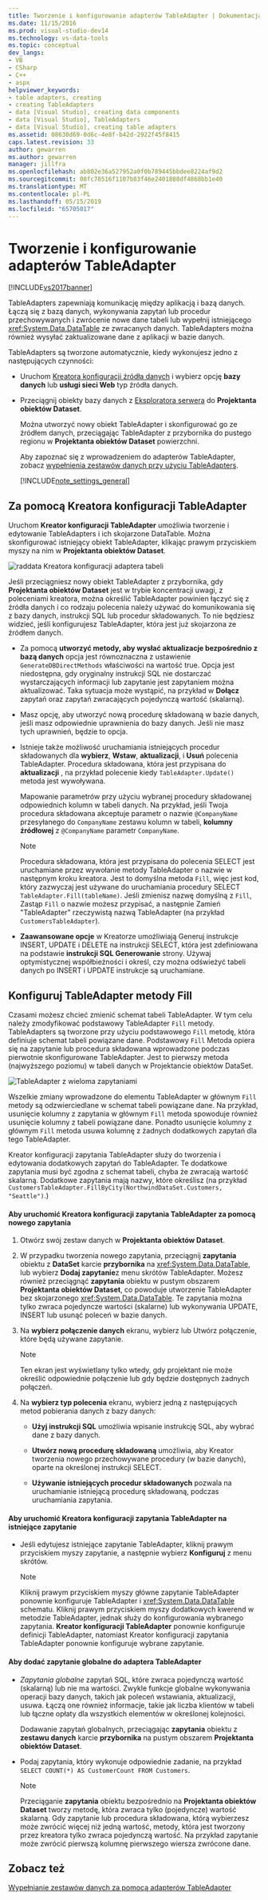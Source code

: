 ```yaml
---
title: Tworzenie i konfigurowanie adapterów TableAdapter | Dokumentacja firmy Microsoft
ms.date: 11/15/2016
ms.prod: visual-studio-dev14
ms.technology: vs-data-tools
ms.topic: conceptual
dev_langs:
- VB
- CSharp
- C++
- aspx
helpviewer_keywords:
- table adapters, creating
- creating TableAdapters
- data [Visual Studio], creating data components
- data [Visual Studio], TableAdapters
- data [Visual Studio], creating table adapters
ms.assetid: 08630d69-0d6c-4e8f-b42d-2922f45f8415
caps.latest.revision: 33
author: gewarren
ms.author: gewarren
manager: jillfra
ms.openlocfilehash: ab802e36a527952a0f0b789445bbdee8224af9d2
ms.sourcegitcommit: 08fc78516f1107b83f46e2401888df4868bb1e40
ms.translationtype: MT
ms.contentlocale: pl-PL
ms.lasthandoff: 05/15/2019
ms.locfileid: "65705017"
---
```

# <a name="create-and-configure-tableadapters"></a>Tworzenie i konfigurowanie adapterów TableAdapter
[!INCLUDE[vs2017banner](../includes/vs2017banner.md)]

TableAdapters zapewniają komunikację między aplikacją i bazą danych. Łączą się z bazą danych, wykonywania zapytań lub procedur przechowywanych i zwrócenie nowe dane tabeli lub wypełnij istniejącego <xref:System.Data.DataTable> ze zwracanych danych. TableAdapters można również wysyłać zaktualizowane dane z aplikacji w bazie danych.  
  
 TableAdapters są tworzone automatycznie, kiedy wykonujesz jedno z następujących czynności:  
  
- Uruchom [Kreatora konfiguracji źródła danych](https://msdn.microsoft.com/library/c4df7de5-5da0-4064-940c-761dd6d9e28f) i wybierz opcję **bazy danych** lub **usługi sieci Web** typ źródła danych.  
  
- Przeciągnij obiekty bazy danych z [Eksploratora serwera](https://msdn.microsoft.com/library/4ea29b3b-bbb2-45e4-9082-eaf635c41c4d) do **Projektanta obiektów Dataset**.  
  
  Można utworzyć nowy obiekt TableAdapter i skonfigurować go ze źródłem danych, przeciągając TableAdapter z przybornika do pustego regionu w **Projektanta obiektów Dataset** powierzchni.  
  
  Aby zapoznać się z wprowadzeniem do adapterów TableAdapter, zobacz [wypełnienia zestawów danych przy użyciu TableAdapters](../data-tools/fill-datasets-by-using-tableadapters.md).  
  
  [!INCLUDE[note_settings_general](../includes/note-settings-general-md.md)]  
  
## <a name="use-the-tableadapter-configuration-wizard"></a>Za pomocą Kreatora konfiguracji TableAdapter  
 Uruchom **Kreator konfiguracji TableAdapter** umożliwia tworzenie i edytowanie TableAdapters i ich skojarzone DataTable. Można skonfigurować istniejący obiekt TableAdapter, klikając prawym przyciskiem myszy na nim w **Projektanta obiektów Dataset**.  
  
 ![raddata Kreatora konfiguracji adaptera tabeli](../data-tools/media/raddata-table-adapter-configuration-wizard.png "raddata Kreatora konfiguracji adaptera tabeli")  
  
 Jeśli przeciągniesz nowy obiekt TableAdapter z przybornika, gdy **Projektanta obiektów Dataset** jest w trybie koncentracji uwagi, z poleceniami kreatora, można określić TableAdapter powinien łączyć się z źródła danych i co rodzaju polecenia należy używać do komunikowania się z bazy danych, instrukcji SQL lub procedur składowanych. To nie będziesz widzieć, jeśli konfigurujesz TableAdapter, która jest już skojarzona ze źródłem danych.  
  
- Za pomocą **utworzyć metody, aby wysłać aktualizacje bezpośrednio z bazą danych** opcja jest równoznaczna z ustawienie `GenerateDBDirectMethods` właściwości na wartość true. Opcja jest niedostępna, gdy oryginalny instrukcji SQL nie dostarczać wystarczających informacji lub zapytanie jest zapytaniem można aktualizować. Taka sytuacja może wystąpić, na przykład w **Dołącz** zapytań oraz zapytań zwracających pojedynczą wartość (skalarną).  
  
- Masz opcję, aby utworzyć nową procedurę składowaną w bazie danych, jeśli masz odpowiednie uprawnienia do bazy danych. Jeśli nie masz tych uprawnień, będzie to opcja.  
  
- Istnieje także możliwość uruchamiania istniejących procedur składowanych dla **wybierz**, **Wstaw**, **aktualizacji**, i **Usuń** polecenia TableAdapter. Procedura składowana, która jest przypisana do **aktualizacji** , na przykład polecenie kiedy `TableAdapter.Update()` metoda jest wywoływana.  
  
     Mapowanie parametrów przy użyciu wybranej procedury składowanej odpowiednich kolumn w tabeli danych. Na przykład, jeśli Twoja procedura składowana akceptuje parametr o nazwie `@CompanyName` przesyłanego do `CompanyName` zestawu kolumn w tabeli, **kolumny źródłowej** z `@CompanyName` parametr `CompanyName`.  
  
    > [!NOTE]
    > Procedura składowana, która jest przypisana do polecenia SELECT jest uruchamiane przez wywołanie metody TableAdapter o nazwie w następnym kroku kreatora. Jest to domyślna metoda `Fill`, więc jest kod, który zazwyczaj jest używane do uruchamiania procedury SELECT `TableAdapter.Fill(tableName)`. Jeśli zmienisz nazwę domyślną z `Fill`, Zastąp `Fill` o nazwie możesz przypisać, a następnie Zamień "TableAdapter" rzeczywistą nazwą TableAdapter (na przykład `CustomersTableAdapter`).  
  
- **Zaawansowane opcje** w Kreatorze umożliwiają Generuj instrukcje INSERT, UPDATE i DELETE na instrukcji SELECT, która jest zdefiniowana na podstawie **instrukcji SQL Generowanie** strony. Używaj optymistycznej współbieżności i określ, czy można odświeżyć tabeli danych po INSERT i UPDATE instrukcje są uruchamiane.  
  
## <a name="configure-a-tableadapters-fill-method"></a>Konfiguruj TableAdapter metody Fill  
 Czasami możesz chcieć zmienić schemat tabeli TableAdapter. W tym celu należy zmodyfikować podstawowy TableAdapter `Fill` metody. TableAdapters są tworzone przy użyciu podstawowego `Fill` metodę, która definiuje schemat tabeli powiązane dane. Podstawowy `Fill` Metoda opiera się na zapytanie lub procedura składowana wprowadzone podczas pierwotnie skonfigurowane TableAdapter. Jest to pierwszy metoda (najwyższego poziomu) w tabeli danych w Projektancie obiektów DataSet.  
  
 ![TableAdapter z wieloma zapytaniami](../data-tools/media/tableadapter.gif "TableAdapter")  
  
 Wszelkie zmiany wprowadzone do elementu TableAdapter w głównym `Fill` metody są odzwierciedlane w schemat tabeli powiązane dane. Na przykład, usunięcie kolumny z zapytania w głównym `Fill` metoda spowoduje również usunięcie kolumny z tabeli powiązane dane. Ponadto usunięcie kolumny z głównym `Fill` metoda usuwa kolumnę z żadnych dodatkowych zapytań dla tego TableAdapter.  
  
 Kreator konfiguracji zapytania TableAdapter służy do tworzenia i edytowania dodatkowych zapytań do TableAdapter. Te dodatkowe zapytania musi być zgodna z schemat tabeli, chyba że zwracają wartość skalarną.  Dodatkowe zapytania mają nazwy, które określisz (na przykład `CustomersTableAdapter.FillByCity(NorthwindDataSet.Customers, "Seattle")`.)  
  
#### <a name="to-start-the-tableadapter-query-configuration-wizard-with-a-new-query"></a>Aby uruchomić Kreatora konfiguracji zapytania TableAdapter za pomocą nowego zapytania  
  
1. Otwórz swój zestaw danych w **Projektanta obiektów Dataset**.  
  
2. W przypadku tworzenia nowego zapytania, przeciągnij **zapytania** obiektu z **DataSet** karcie **przybornika** na <xref:System.Data.DataTable>, lub wybierz **Dodaj zapytanie**z menu skrótów TableAdapter. Możesz również przeciągnąć **zapytania** obiektu w pustym obszarem **Projektanta obiektów Dataset**, co powoduje utworzenie TableAdapter bez skojarzonego <xref:System.Data.DataTable>. Te zapytania można tylko zwraca pojedyncze wartości (skalarne) lub wykonywania UPDATE, INSERT lub usunąć poleceń w bazie danych.  
  
3. Na **wybierz połączenie danych** ekranu, wybierz lub Utwórz połączenie, które będą używane zapytanie.  
  
    > [!NOTE]
    > Ten ekran jest wyświetlany tylko wtedy, gdy projektant nie może określić odpowiednie połączenie lub gdy będzie dostępnych żadnych połączeń.  
  
4. Na **wybierz typ polecenia** ekranu, wybierz jedną z następujących metod pobierania danych z bazy danych:  
  
    - **Użyj instrukcji SQL** umożliwia wpisanie instrukcję SQL, aby wybrać dane z bazy danych.  
  
    - **Utwórz nową procedurę składowaną** umożliwia, aby Kreator tworzenia nowego przechowywane procedury (w bazie danych), oparte na określonej instrukcji SELECT.  
  
    - **Używanie istniejących procedur składowanych** pozwala na uruchamianie istniejącą procedurę składowaną, podczas uruchamiania zapytania.  
  
#### <a name="to-start-the-tableadapter-query-configuration-wizard-on-an-existing-query"></a>Aby uruchomić Kreatora konfiguracji zapytania TableAdapter na istniejące zapytanie  
  
- Jeśli edytujesz istniejące zapytanie TableAdapter, kliknij prawym przyciskiem myszy zapytanie, a następnie wybierz **Konfiguruj** z menu skrótów.  
  
    > [!NOTE]
    > Kliknij prawym przyciskiem myszy główne zapytanie TableAdapter ponownie konfiguruje TableAdapter i <xref:System.Data.DataTable> schematu. Kliknij prawym przyciskiem myszy dodatkowych kwerend w metodzie TableAdapter, jednak służy do konfigurowania wybranego zapytania. **Kreator konfiguracji TableAdapter** ponownie konfiguruje definicji TableAdapter, natomiast Kreator konfiguracji zapytania TableAdapter ponownie konfiguruje wybrane zapytanie.  
  
#### <a name="to-add-a-global--query-to-a-tableadapter"></a>Aby dodać zapytanie globalne do adaptera TableAdapter  
  
- *Zapytania globalne* zapytań SQL, które zwraca pojedynczą wartość (skalarną) lub nie ma wartości. Zwykle funkcje globalne wykonywania operacji bazy danych, takich jak poleceń wstawiania, aktualizacji, usuwa. Łączą one również informacje, takie jak liczba klientów w tabeli lub łączne opłaty dla wszystkich elementów w określonej kolejności.  
  
     Dodawanie zapytań globalnych, przeciągając **zapytania** obiektu z **zestawu danych** karcie **przybornika** na pustym obszarem **Projektanta obiektów Dataset**.  
  
- Podaj zapytania, który wykonuje odpowiednie zadanie, na przykład `SELECT COUNT(*) AS CustomerCount FROM Customers`.  
  
    > [!NOTE]
    > Przeciąganie **zapytania** obiektu bezpośrednio na **Projektanta obiektów Dataset** tworzy metodę, która zwraca tylko (pojedyncze) wartość skalarną. Gdy zapytanie lub procedura składowana, którą wybierzesz może zwrócić więcej niż jedną wartość, metody, która jest tworzony przez kreatora tylko zwraca pojedynczą wartość. Na przykład zapytanie może zwrócić pierwszą kolumnę pierwszego wiersza zwrócone dane.  
  
## <a name="see-also"></a>Zobacz też  
 [Wypełnianie zestawów danych za pomocą adapterów TableAdapter](../data-tools/fill-datasets-by-using-tableadapters.md)
